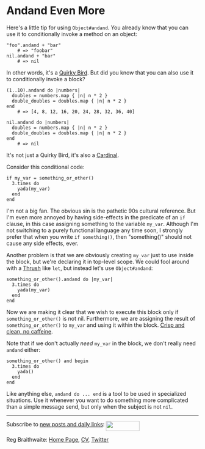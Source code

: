 Andand Even More
===

Here's a little tip for using `Object#andand`. You already know that you can use it to conditionally invoke a method on an object:

    "foo".andand + "bar"
        # => "foobar"
    nil.andand + "bar"
        # => nil

In other words, it's a [Quirky Bird](http://github.com/raganwald/homoiconic/tree/master/2008-11-04/quirky_birds_and_meta_syntactic_programming.markdown "Quirky Birds and Meta-Syntactic Programming"). But did you know that you can also use it to conditionally invoke a block? 

    (1..10).andand do |numbers|
      doubles = numbers.map { |n| n * 2 }
      double_doubles = doubles.map { |n| n * 2 }
    end
        # => [4, 8, 12, 16, 20, 24, 28, 32, 36, 40]
    
    nil.andand do |numbers|
      doubles = numbers.map { |n| n * 2 }
      double_doubles = doubles.map { |n| n * 2 }
    end
        # => nil

It's not just a Quirky Bird, it's also a [Cardinal](http://github.com/raganwald/homoiconic/tree/master/2008-10-31/songs_of_the_cardinal.markdown "Songs of the Cardinal").

Consider this conditional code:

    if my_var = something_or_other()
      3.times do
        yada(my_var)
      end
    end

I'm not a big fan. The obvious sin is the pathetic 90s cultural reference. But I'm even more annoyed by having side-effects in the predicate of an `if` clause, in this case assigning something to the variable `my_var`. Although I'm not switching to a purely functional language any time soon, I strongly prefer that when you write `if something()`, then "something()" should not cause any side effects, ever.

Another problem is that we are obviously creating `my_var` just to use inside the block, but we're declaring it in top-level scope. We could fool around with a [Thrush](http://github.com/raganwald/homoiconic/tree/master/2008-10-30/thrush.markdown "The Thrush") like `let`, but instead let's use `Object#andand`:

    something_or_other().andand do |my_var|
      3.times do
        yada(my_var)
      end
    end
  
Now we are making it clear that we wish to execute this block only if `something_or_other()` is not nil. Furthermore, we are assigning the result of `something_or_other()` to `my_var` and using it within the block. [Crisp and clean, no caffeine](http://www.youtube.com/watch?v=ryXsn7fLV-M "YouTube - 7-UP Commercial featuring Geoffrey Holder").

Note that if we don't actually *need* `my_var` in the block, we don't really need `andand` either:

    something_or_other() and begin
      3.times do
        yada()
      end
    end
    
Like anything else, `andand do ... end` is a tool to be used in specialized situations. Use it whenever you want to do something more complicated than a simple message send, but only when the subject is not `nil`.

----
	
Subscribe to [new posts and daily links](http://feeds.feedburner.com/raganwald "raganwald's rss feed"): <a href="http://feeds.feedburner.com/raganwald"><img src="http://feeds.feedburner.com/~fc/raganwald?bg=&amp;fg=&amp;anim=" height="26" width="88" style="border:0" alt="" align="top"/></a>

Reg Braithwaite: [Home Page](http://reginald.braythwayt.com), [CV](http://reginald.braythwayt.com/RegBraithwaiteGH0109_en_US.pdf ""), [Twitter](http://twitter.com/raganwald)